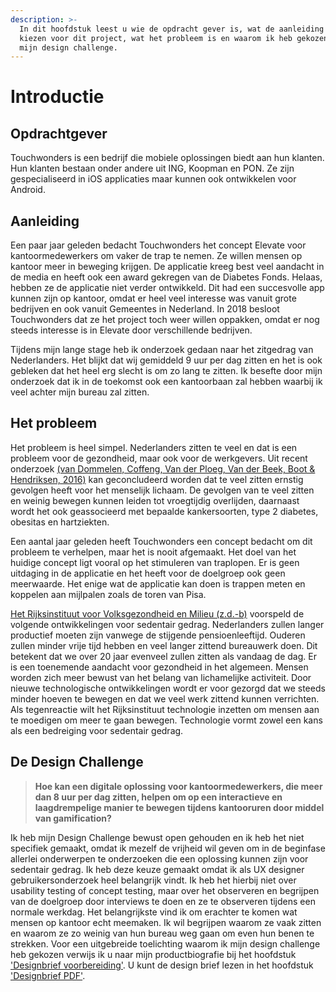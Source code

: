 ```yaml
---
description: >-
  In dit hoofdstuk leest u wie de opdracht gever is, wat de aanleiding is om te
  kiezen voor dit project, wat het probleem is en waarom ik heb gekozen voor
  mijn design challenge.
---
```


# Introductie

## Opdrachtgever

Touchwonders is een bedrijf die mobiele oplossingen biedt aan hun klanten. Hun klanten bestaan onder andere uit ING, Koopman en PON. Ze zijn gespecialiseerd in iOS applicaties maar kunnen ook ontwikkelen voor Android. 

## Aanleiding

Een paar jaar geleden bedacht Touchwonders het concept Elevate voor kantoormedewerkers om vaker de trap te nemen. Ze willen mensen op kantoor meer in beweging krijgen. De applicatie kreeg best veel aandacht in de media en heeft ook een award gekregen van de Diabetes Fonds. Helaas, hebben ze de applicatie niet verder ontwikkeld. Dit had een succesvolle app kunnen zijn op kantoor, omdat er heel veel interesse was vanuit grote bedrijven en ook vanuit Gemeentes in Nederland. In 2018 besloot Touchwonders dat ze het project toch weer willen oppakken, omdat er nog steeds interesse is in Elevate door verschillende bedrijven. 

Tijdens mijn lange stage heb ik onderzoek gedaan naar het zitgedrag van Nederlanders. Het blijkt dat wij gemiddeld 9 uur per dag zitten en het is ook gebleken dat het heel erg slecht is om zo lang te zitten. Ik besefte door mijn onderzoek dat ik in de toekomst ook een kantoorbaan zal hebben waarbij ik veel achter mijn bureau zal zitten. 

## Het probleem

Het probleem is heel simpel. Nederlanders zitten te veel en dat is een probleem voor de gezondheid, maar ook voor de werkgevers. Uit recent onderzoek [\(van Dommelen, Coffeng, Van der Ploeg, Van der Beek, Boot & Hendriksen, 2016\)](https://s-sontoidjojo.gitbook.io/productbiografie/designbrief/literatuur-onderzoek/gezondheid-onderzoek/gezondheid) kan geconcludeerd worden dat te veel zitten ernstig gevolgen heeft voor het menselijk lichaam. De gevolgen van te veel zitten en weinig bewegen kunnen leiden tot vroegtijdig overlijden, daarnaast wordt het ook geassocieerd met bepaalde kankersoorten, type 2 diabetes, obesitas en hartziekten. 

Een aantal jaar geleden heeft Touchwonders een concept bedacht om dit probleem te verhelpen, maar het is nooit afgemaakt. Het doel van het huidige concept ligt vooral op het stimuleren van traplopen. Er is geen uitdaging in de applicatie en het heeft voor de doelgroep ook geen meerwaarde. Het enige wat de applicatie kan doen is trappen meten en koppelen aan mijlpalen zoals de toren van Pisa. 

[Het Rijksinstituut voor Volksgezondheid en Milieu \(z.d.-b\)](https://s-sontoidjojo.gitbook.io/productbiografie/designbrief/literatuur-onderzoek/technologie-onderzoek/trend-in-de-toekomst) voorspeld de volgende ontwikkelingen voor sedentair gedrag. Nederlanders zullen langer productief moeten zijn vanwege de stijgende pensioenleeftijd. Ouderen zullen minder vrije tijd hebben en veel langer zittend bureauwerk doen. Dit betekent dat we over 20 jaar evenveel zullen zitten als vandaag de dag. Er is een toenemende aandacht voor gezondheid in het algemeen. Mensen worden zich meer bewust van het belang van lichamelijke activiteit. Door nieuwe technologische ontwikkelingen wordt er voor gezorgd dat we steeds minder hoeven te bewegen en dat we veel werk zittend kunnen verrichten. Als tegenreactie wilt het Rijksinstituut technologie inzetten om mensen aan te moedigen om meer te gaan bewegen. Technologie vormt zowel een kans als een bedreiging voor sedentair gedrag. 



## De Design Challenge 

> **Hoe kan een digitale oplossing voor kantoormedewerkers, die meer dan 8 uur per dag zitten, helpen om op een interactieve en laagdrempelige manier te bewegen tijdens kantooruren door middel van gamification?**

Ik heb mijn Design Challenge bewust open gehouden en ik heb het niet specifiek gemaakt, omdat ik mezelf de vrijheid wil geven om in de beginfase allerlei onderwerpen te onderzoeken die een oplossing kunnen zijn voor sedentair gedrag. Ik heb deze keuze gemaakt omdat ik als UX designer gebruikersonderzoek heel belangrijk vindt. Ik heb het hierbij niet over usability testing of concept testing, maar over het observeren en begrijpen van de doelgroep door interviews te doen en ze te observeren tijdens een normale werkdag. Het belangrijkste vind ik om erachter te komen wat mensen op kantoor echt meemaken. Ik wil begrijpen waarom ze vaak zitten en waarom ze zo weinig van hun bureau weg gaan om even hun benen te strekken. Voor een uitgebreide toelichting waarom ik mijn design challenge heb gekozen verwijs ik u naar mijn productbiografie bij het hoofdstuk ['Designbrief voorbereiding'](https://s-sontoidjojo.gitbook.io/productbiografie/designbrief/designbrief-voorbereiding). U kunt de design brief lezen in het hoofdstuk ['Designbrief PDF'](https://s-sontoidjojo.gitbook.io/productbiografie/designbrief/designbrief-pdf).



